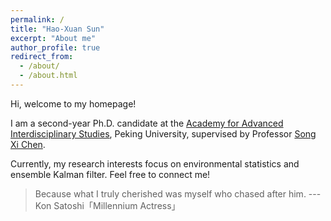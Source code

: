 ```yaml
---
permalink: /
title: "Hao-Xuan Sun"
excerpt: "About me"
author_profile: true
redirect_from: 
  - /about/
  - /about.html
---
```


Hi, welcome to my homepage!

I am a second-year Ph.D. candidate at the [Academy for Advanced Interdisciplinary Studies](https://www.aais.pku.edu.cn/en/), Peking University, supervised by Professor [Song Xi Chen](https://www.songxichen.com/).

Currently, my research interests focus on environmental statistics and ensemble Kalman filter. Feel free to connect me!


<!-- > だって私、あの人を追いかけてる私が好きなんだもの --- 今敏「千年女優」<br> Because what I truly loved was the self chasing after him --- Kon Satoshi「Millennium Actress」 -->
<!-- > Because what I truly loved was myself chasing after him --- Kon Satoshi「Millennium Actress」 -->
> Because what I truly cherished was myself who chased after him. --- Kon Satoshi「Millennium Actress」